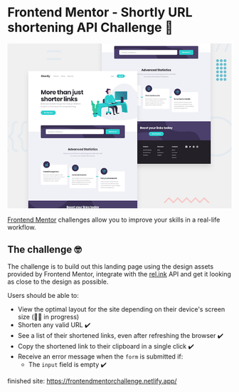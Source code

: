 # Frontend Mentor - Shortly URL shortening API Challenge 🚀

![Design preview for the Shortly URL shortening API coding challenge](./design/desktop-preview.jpg)

[Frontend Mentor](https://www.frontendmentor.io) challenges allow you to improve your skills in a real-life workflow.


## The challenge 🤓

The challenge is to build out this landing page using the design assets provided by Frontend Mentor, integrate with the [rel.ink](https://rel.ink) API and get it looking as close to the design as possible.

Users should be able to:

- View the optimal layout for the site depending on their device's screen size (🏃‍♀️ in progress)
- Shorten any valid URL ✔️
- See a list of their shortened links, even after refreshing the browser ✔️
- Copy the shortened link to their clipboard in a single click ✔️
- Receive an error message when the `form` is submitted if:
  - The `input` field is empty ✔️

finished site: https://frontendmentorchallenge.netlify.app/
